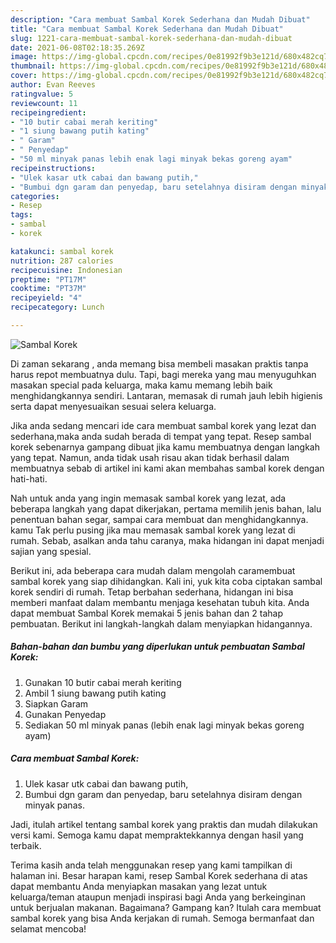 ```yaml
---
description: "Cara membuat Sambal Korek Sederhana dan Mudah Dibuat"
title: "Cara membuat Sambal Korek Sederhana dan Mudah Dibuat"
slug: 1221-cara-membuat-sambal-korek-sederhana-dan-mudah-dibuat
date: 2021-06-08T02:18:35.269Z
image: https://img-global.cpcdn.com/recipes/0e81992f9b3e121d/680x482cq70/sambal-korek-foto-resep-utama.jpg
thumbnail: https://img-global.cpcdn.com/recipes/0e81992f9b3e121d/680x482cq70/sambal-korek-foto-resep-utama.jpg
cover: https://img-global.cpcdn.com/recipes/0e81992f9b3e121d/680x482cq70/sambal-korek-foto-resep-utama.jpg
author: Evan Reeves
ratingvalue: 5
reviewcount: 11
recipeingredient:
- "10 butir cabai merah keriting"
- "1 siung bawang putih kating"
- " Garam"
- " Penyedap"
- "50 ml minyak panas lebih enak lagi minyak bekas goreng ayam"
recipeinstructions:
- "Ulek kasar utk cabai dan bawang putih,"
- "Bumbui dgn garam dan penyedap, baru setelahnya disiram dengan minyak panas."
categories:
- Resep
tags:
- sambal
- korek

katakunci: sambal korek 
nutrition: 287 calories
recipecuisine: Indonesian
preptime: "PT17M"
cooktime: "PT37M"
recipeyield: "4"
recipecategory: Lunch

---
```



![Sambal Korek](https://img-global.cpcdn.com/recipes/0e81992f9b3e121d/680x482cq70/sambal-korek-foto-resep-utama.jpg)

Di zaman  sekarang , anda memang bisa membeli masakan praktis tanpa harus repot membuatnya dulu. Tapi, bagi mereka yang mau menyuguhkan masakan special pada keluarga, maka kamu memang lebih baik menghidangkannya sendiri. Lantaran, memasak di rumah jauh lebih higienis serta dapat menyesuaikan sesuai selera keluarga.

Jika anda sedang mencari ide cara membuat sambal korek yang lezat dan sederhana,maka anda sudah berada di tempat yang tepat. Resep sambal korek  sebenarnya gampang dibuat jika kamu membuatnya dengan langkah yang tepat. Namun, anda tidak usah risau akan tidak berhasil dalam membuatnya 
sebab di artikel ini kami akan membahas sambal korek dengan hati-hati.  



Nah untuk anda yang ingin memasak sambal korek yang lezat, ada beberapa langkah yang dapat dikerjakan, pertama memilih jenis bahan, lalu penentuan bahan segar, sampai cara membuat dan menghidangkannya. kamu Tak perlu pusing jika mau memasak sambal korek yang lezat di rumah. Sebab, asalkan anda  tahu caranya, maka hidangan ini dapat menjadi sajian yang spesial.

Berikut ini, ada beberapa cara mudah dalam mengolah caramembuat sambal korek yang siap dihidangkan. Kali ini, yuk kita coba ciptakan sambal korek sendiri di rumah. Tetap berbahan sederhana, hidangan ini bisa memberi manfaat dalam membantu menjaga kesehatan tubuh kita. Anda dapat membuat Sambal Korek memakai 5 jenis bahan dan 2 tahap pembuatan. Berikut ini langkah-langkah dalam menyiapkan hidangannya.

<!--inarticleads1-->

##### Bahan-bahan dan bumbu yang diperlukan untuk pembuatan Sambal Korek:

1. Gunakan 10 butir cabai merah keriting
1. Ambil 1 siung bawang putih kating
1. Siapkan  Garam
1. Gunakan  Penyedap
1. Sediakan 50 ml minyak panas (lebih enak lagi minyak bekas goreng ayam)




<!--inarticleads2-->

##### Cara membuat Sambal Korek:

1. Ulek kasar utk cabai dan bawang putih,
1. Bumbui dgn garam dan penyedap, baru setelahnya disiram dengan minyak panas.




Jadi, itulah artikel tentang  sambal korek  yang praktis dan mudah dilakukan versi kami. Semoga kamu dapat mempraktekkannya dengan hasil yang terbaik. 

Terima kasih anda telah menggunakan resep yang kami tampilkan di halaman ini. Besar harapan kami, resep  Sambal Korek sederhana di atas dapat membantu Anda menyiapkan masakan yang lezat untuk keluarga/teman ataupun menjadi inspirasi bagi Anda yang berkeinginan untuk berjualan makanan. Bagaimana? Gampang kan? Itulah cara membuat sambal korek yang bisa Anda kerjakan di rumah. Semoga bermanfaat dan selamat mencoba!

